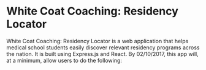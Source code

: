 # White Coat Coaching: Residency Locator
White Coat Coaching: Residency Locator is a web application that helps medical school students easily discover relevant residency programs across the nation. It is built using Express.js and React. By 02/10/2017, this app will, at a minimum, allow users to do the following:
